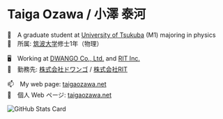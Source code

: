 # Taiga Ozawa / 小澤 泰河

🌱　A graduate student at [University of Tsukuba](https://www.tsukuba.ac.jp/) (M1) majoring in physics<br>
🔭　所属: [筑波大学](https://www.tsukuba.ac.jp/en)修士1年（物理）

🖥　Working at [DWANGO Co., Ltd.](https://dwango.co.jp/english) and [RIT Inc.](https://rit-inc.co.jp)<br>
💬　勤務先: [株式会社ドワンゴ](https://dwango.co.jp) / [株式会社RIT](https://rit-inc.co.jp)

📫　My web page: [taigaozawa.net](https://taigaozawa.net)<br>
👀　個人 Web ページ: [taigaozawa.net](https://taigaozawa.net)

![GitHub Stats Card](https://github-readme-stats.vercel.app/api?username=taigaozawa&theme=cobalt)

<!--
**taigaozawa/taigaozawa** is a ✨ _special_ ✨ repository because its `README.md` (this file) appears on your GitHub profile.

Here are some ideas to get you started:

- 🔭 I’m currently working on ...
- 🌱 I’m currently learning ...
- 👯 I’m looking to collaborate on ...
- 🤔 I’m looking for help with ...
- 💬 Ask me about ...
- 📫 How to reach me: ...
- 😄 Pronouns: ...
- ⚡ Fun fact: ...
-->
